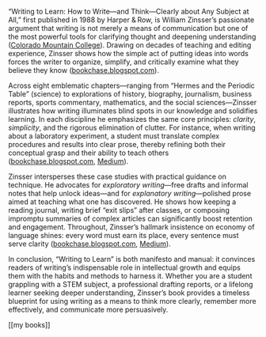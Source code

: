 “Writing to Learn: How to Write—and Think—Clearly about Any Subject at All,” first published in 1988 by Harper & Row, is William Zinsser’s passionate argument that writing is not merely a means of communication but one of the most powerful tools for clarifying thought and deepening understanding ([Colorado Mountain College](https://cmc.marmot.org/Record/.b37304379?utm_source=chatgpt.com "Writing to learn (Book)")). Drawing on decades of teaching and editing experience, Zinsser shows how the simple act of putting ideas into words forces the writer to organize, simplify, and critically examine what they believe they know ([bookchase.blogspot.com](https://bookchase.blogspot.com/2024/02/writing-to-learn-william-zinsser.html?utm_source=chatgpt.com "Writing to Learn - William Zinsser")).

Across eight emblematic chapters—ranging from “Hermes and the Periodic Table” (science) to explorations of history, biography, journalism, business reports, sports commentary, mathematics, and the social sciences—Zinsser illustrates how writing illuminates blind spots in our knowledge and solidifies learning. In each discipline he emphasizes the same core principles: _clarity_, _simplicity_, and the rigorous elimination of clutter. For instance, when writing about a laboratory experiment, a student must translate complex procedures and results into clear prose, thereby refining both their conceptual grasp and their ability to teach others ([bookchase.blogspot.com](https://bookchase.blogspot.com/2024/02/writing-to-learn-william-zinsser.html?utm_source=chatgpt.com "Writing to Learn - William Zinsser"), [Medium](https://medium.com/low-pass-filter/writing-to-learn-9ed157c4fe4a?utm_source=chatgpt.com "Writing to Learn. William Zinsser | by Anant Jain")).

Zinsser intersperses these case studies with practical guidance on technique. He advocates for _exploratory writing_—free drafts and informal notes that help unlock ideas—and for _explanatory writing_—polished prose aimed at teaching what one has discovered. He shows how keeping a reading journal, writing brief “exit slips” after classes, or composing impromptu summaries of complex articles can significantly boost retention and engagement. Throughout, Zinsser’s hallmark insistence on economy of language shines: every word must earn its place, every sentence must serve clarity ([bookchase.blogspot.com](https://bookchase.blogspot.com/2024/02/writing-to-learn-william-zinsser.html?utm_source=chatgpt.com "Writing to Learn - William Zinsser"), [Medium](https://medium.com/low-pass-filter/writing-to-learn-9ed157c4fe4a?utm_source=chatgpt.com "Writing to Learn. William Zinsser | by Anant Jain")).

In conclusion, “Writing to Learn” is both manifesto and manual: it convinces readers of writing’s indispensable role in intellectual growth and equips them with the habits and methods to harness it. Whether you are a student grappling with a STEM subject, a professional drafting reports, or a lifelong learner seeking deeper understanding, Zinsser’s book provides a timeless blueprint for using writing as a means to think more clearly, remember more effectively, and communicate more persuasively.

[[my books]]
